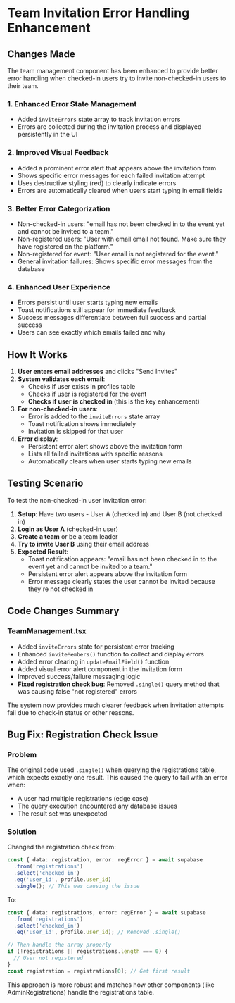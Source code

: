 # Team Invitation Error Handling Enhancement

## Changes Made

The team management component has been enhanced to provide better error handling when checked-in users try to invite non-checked-in users to their team.

### 1. Enhanced Error State Management

- Added `inviteErrors` state array to track invitation errors
- Errors are collected during the invitation process and displayed persistently in the UI

### 2. Improved Visual Feedback

- Added a prominent error alert that appears above the invitation form
- Shows specific error messages for each failed invitation attempt
- Uses destructive styling (red) to clearly indicate errors
- Errors are automatically cleared when users start typing in email fields

### 3. Better Error Categorization

- Non-checked-in users: "email has not been checked in to the event yet and cannot be invited to a team."
- Non-registered users: "User with email email not found. Make sure they have registered on the platform."
- Non-registered for event: "User email is not registered for the event."
- General invitation failures: Shows specific error messages from the database

### 4. Enhanced User Experience

- Errors persist until user starts typing new emails
- Toast notifications still appear for immediate feedback
- Success messages differentiate between full success and partial success
- Users can see exactly which emails failed and why

## How It Works

1. **User enters email addresses** and clicks "Send Invites"
2. **System validates each email**:
   - Checks if user exists in profiles table
   - Checks if user is registered for the event
   - **Checks if user is checked in** (this is the key enhancement)
3. **For non-checked-in users**:
   - Error is added to the `inviteErrors` state array
   - Toast notification shows immediately
   - Invitation is skipped for that user
4. **Error display**:
   - Persistent error alert shows above the invitation form
   - Lists all failed invitations with specific reasons
   - Automatically clears when user starts typing new emails

## Testing Scenario

To test the non-checked-in user invitation error:

1. **Setup**: Have two users - User A (checked in) and User B (not checked in)
2. **Login as User A** (checked-in user)
3. **Create a team** or be a team leader
4. **Try to invite User B** using their email address
5. **Expected Result**: 
   - Toast notification appears: "email has not been checked in to the event yet and cannot be invited to a team."
   - Persistent error alert appears above the invitation form
   - Error message clearly states the user cannot be invited because they're not checked in

## Code Changes Summary

### TeamManagement.tsx
- Added `inviteErrors` state for persistent error tracking
- Enhanced `inviteMembers()` function to collect and display errors
- Added error clearing in `updateEmailField()` function
- Added visual error alert component in the invitation form
- Improved success/failure messaging logic
- **Fixed registration check bug**: Removed `.single()` query method that was causing false "not registered" errors

The system now provides much clearer feedback when invitation attempts fail due to check-in status or other reasons.

## Bug Fix: Registration Check Issue

### Problem
The original code used `.single()` when querying the registrations table, which expects exactly one result. This caused the query to fail with an error when:
- A user had multiple registrations (edge case)
- The query execution encountered any database issues
- The result set was unexpected

### Solution
Changed the registration check from:
```typescript
const { data: registration, error: regError } = await supabase
  .from('registrations')
  .select('checked_in')
  .eq('user_id', profile.user_id)
  .single(); // This was causing the issue
```

To:
```typescript
const { data: registrations, error: regError } = await supabase
  .from('registrations')
  .select('checked_in')
  .eq('user_id', profile.user_id); // Removed .single()

// Then handle the array properly
if (!registrations || registrations.length === 0) {
  // User not registered
}
const registration = registrations[0]; // Get first result
```

This approach is more robust and matches how other components (like AdminRegistrations) handle the registrations table.

